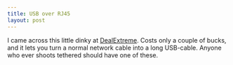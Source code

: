 ```yaml
---
title: USB over RJ45
layout: post
---
```


I came across this little dinky at
[DealExtreme](http://www.dealextreme.com/details.dx/sku.23553). Costs only a
couple of bucks, and it lets you turn a normal network cable into a long
USB-cable. Anyone who ever shoots tethered should have one of these.
